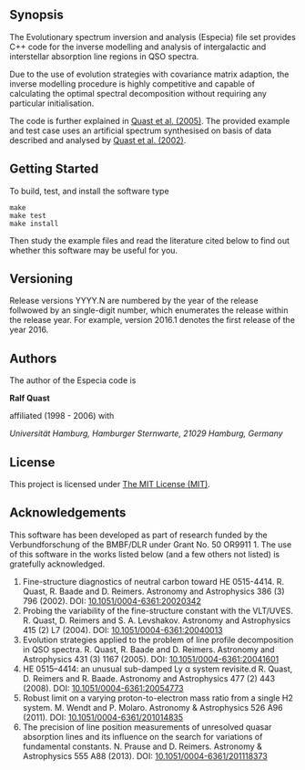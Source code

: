 ## Synopsis

The Evolutionary spectrum inversion and analysis (Especia) file set provides
C++ code for the inverse modelling and analysis of intergalactic and interstellar
absorption line regions in QSO spectra.

Due to the use of evolution strategies with covariance matrix adaption, the inverse
modelling procedure is highly competitive and capable of calculating the optimal
spectral decomposition without requiring any particular initialisation.

The code is further explained in
[Quast et al. (2005)](http://dx.doi.org/10.1051/0004-6361:20041601).
The provided example and test case uses an artificial spectrum synthesised on basis
of data described and analysed by
[Quast et al. (2002)](http://dx.doi.org/10.1051/0004-6361:20020342).

## Getting Started

To build, test, and install the software type

    make
    make test
    make install

Then study the example files and read the literature cited below to find out whether
this software may be useful for you.

## Versioning

Release versions YYYY.N are numbered by the year of the release follwowed by an
single-digit number, which enumerates the release within the release year. For
example, version 2016.1 denotes the first release of the year 2016.

## Authors

The author of the Especia code is 

**Ralf Quast**

affiliated (1998 - 2006) with

*Universität Hamburg, Hamburger Sternwarte, 21029 Hamburg, Germany*

## License

This project is licensed under [The MIT License (MIT)](http://opensource.org/licenses/MIT).

## Acknowledgements

This software has been developed as part of research funded by the Verbundforschung of the BMBF/DLR
under Grant No. 50 OR9911 1. The use of this software in the works listed below (and a few others
not listed) is gratefully acknowledged.

1. Fine-structure diagnostics of neutral carbon toward  HE 0515-4414.
   R. Quast, R. Baade and D. Reimers.
   Astronomy and Astrophysics 386 (3) 796 (2002).
   DOI: [10.1051/0004-6361:20020342](http://dx.doi.org/10.1051/0004-6361:20020342)
2. Probing the variability of the fine-structure constant with the VLT/UVES.
   R. Quast, D. Reimers and S. A. Levshakov.
   Astronomy and Astrophysics 415 (2) L7 (2004).
   DOI: [10.1051/0004-6361:20040013](http://dx.doi.org/10.1051/0004-6361:20040013)
3. Evolution strategies applied to the problem of line profile decomposition in QSO spectra.
   R. Quast, R. Baade and D. Reimers.
   Astronomy and Astrophysics 431 (3) 1167 (2005).
   DOI: [10.1051/0004-6361:20041601](http://dx.doi.org/10.1051/0004-6361:20041601)
4. HE 0515–4414: an unusual sub-damped Ly α system revisite.d
   R. Quast, D. Reimers and R. Baade.
   Astronomy and Astrophysics 477 (2) 443 (2008).
   DOI: [10.1051/0004-6361:20054773](http://dx.doi.org/10.1051/0004-6361:20054773)
5. Robust limit on a varying proton-to-electron mass ratio from a single H2 system.
   M. Wendt and P. Molaro.
   Astronomy & Astrophysics 526 A96 (2011).
   DOI: [10.1051/0004-6361/201014835](http://dx.doi.org/10.1051/0004-6361/201014835)
6. The precision of line position measurements of unresolved quasar absorption lines and its influence on the search for variations of fundamental constants.
   N. Prause and D. Reimers.
   Astronomy & Astrophysics 555 A88 (2013).
   DOI: [10.1051/0004-6361/201118373](http://dx.doi.org/10.1051/0004-6361/201118373)
